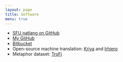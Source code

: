 ```yaml
---
layout: page
title: Software
menu: true
---
```


* [SFU natlang on GitHub](https://github.com/sfu-natlang)
* [My GitHub](https://github.com/anoopsarkar)
* [Bitbucket](https://bitbucket.org/sfu-natlang/)
* Open-source machine translation: [Kriya](https://github.com/sfu-natlang/Kriya) and [lrhiero](https://github.com/sfu-natlang/lrhiero)
* Metaphor dataset: [TroFi](http://natlang.cs.sfu.ca/software/trofi.html)
